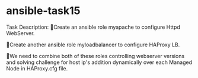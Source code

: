 # ansible-task15
Task Description: 
🔅Create an ansible role myapache to configure Httpd WebServer.

🔅Create another ansible role myloadbalancer to configure HAProxy LB.

🔅We need to combine both of these roles controlling webserver versions  
and solving challenge for host ip's  addition  dynamically over  each Managed 
Node  in  HAProxy.cfg file.
